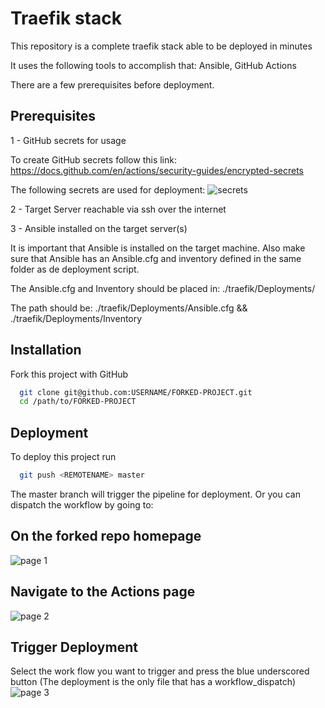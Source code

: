 
# Traefik stack

This repository is a complete traefik stack able to be deployed in minutes

It uses the following tools to accomplish that:
Ansible, 
GitHub Actions

There are a few prerequisites before deployment.

## Prerequisites

1 - GitHub secrets for usage

To create GitHub secrets follow this link: <https://docs.github.com/en/actions/security-guides/encrypted-secrets>

The following secrets are used for deployment:
![secrets](https://user-images.githubusercontent.com/10562868/187651966-85bd7898-1f7d-4fec-9e8e-56567171aa34.PNG)

2 - Target Server reachable via ssh over the internet

3 - Ansible installed on the target server(s)

It is important that Ansible is installed on the target machine. 
Also make sure that Ansible has an Ansible.cfg and inventory defined in the same folder as de deployment script.

The Ansible.cfg and Inventory should be placed in: ./traefik/Deployments/

The path should be: ./traefik/Deployments/Ansible.cfg && ./traefik/Deployments/Inventory


## Installation

Fork this project with GitHub

```bash
  git clone git@github.com:USERNAME/FORKED-PROJECT.git
  cd /path/to/FORKED-PROJECT
```


## Deployment

To deploy this project run

```bash
  git push <REMOTENAME> master 
```

The master branch will trigger the pipeline for deployment. Or you can dispatch the workflow by going to:

## On the forked repo homepage
![page 1](https://user-images.githubusercontent.com/10562868/187653581-856d24f2-590b-4569-9fbc-8b3aca4d5b1c.PNG)

## Navigate to the Actions page
![page 2](https://user-images.githubusercontent.com/10562868/187653836-2e1ff70b-df94-461a-b40c-6e1eff537ccd.PNG)

## Trigger Deployment
Select the work flow you want to trigger and press the blue underscored button (The deployment is the only file that has a workflow_dispatch)
![page 3](https://user-images.githubusercontent.com/10562868/187654844-c20de884-21b2-4df1-86a6-a2a221497483.PNG)
